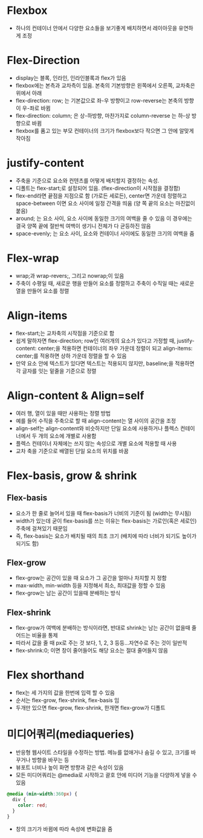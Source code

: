 # Flexbox
- 하나의 컨테이너 안에서 다양한 요소들을 보기좋게 배치하면서 레이아웃을 유연하게 조정

# Flex-Direction
- display는 블록, 인라인, 인라인블록과 flex가 있음
- flexbox에는 본측과 교차측이 있음. 본축의 기본방향은 왼쪽에서 오른쪽, 교차축은 위에서 아래
- flex-direction: row; 는 기본값으로 좌-우 방향이고 row-reverse는 본축의 방향이 우-좌로 바뀜
- flex-direction: column; 은 상-하방향, 마찬가지로 column-reverse 는 하-상 방향으로 바뀜
- flexbox를 품고 있는 부모 컨테이너의 크기가 flexbox보다 작으면 그 안에 알맞게 작아짐

# justify-content
- 주축을 기준으로 요소와 컨텐츠를 어떻게 배치할지 결정하는 속성. 
- 디폴트는 flex-start;로 설정되어 있음. (flex-direction이 시작점을 결정함)
- flex-end라면 끝점을 지점으로 함 (가로든 세로든), center면 가운데 정렬하고 space-between 이면 
  요소 사이에 일정 간격을 띄움 (양 쪽 끝의 요소는 마진없이 붙음)
- around; 는 요소 사이, 요소 사이에 동일한 크기의 여백을 줄 수 있음
  이 경우에는 결국 양쪽 끝에 절반씩 여백이 생기니 전체가 다 균등하진 않음
- space-evenly; 는 요소 사이, 요소와 컨테이너 사이에도 동일한 크기의 여백을 줌

# Flex-wrap
- wrap;과 wrap-revers;, 그리고 nowrap;이 있음
- 주축이 수평일 때, 새로운 행을 만들어 요소를 정렬하고 주축이 수직일 때는 새로운 열을 만들어 요소를 정렬

# Align-items
- flex-start;는 교차축의 시작점을 기준으로 함
- 쉽게 말하자면 flex-direction; row인 여러개의 요소가 있다고 가정할 때, justify-content: center;을 적용하면
  컨테이너의 좌우 가운데 정렬이 되고 align-items: center;를 적용하면 상하 가운데 정렬을 할 수 있음
- 만약 요소 안에 텍스트가 있다면 텍스트는 적용되지 않지만, baseline;을 적용하면 각 글자를 잇는 밑줄을 기준으로 정렬

# Align-content & Align=self
- 여러 행, 열이 있을 때만 사용하는 정렬 방법
- 예를 들어 수직을 주축으로 할 때 align-content는 열 사이의 공간을 조정
- align-self는 align-content와 비슷하지만 단일 요소에 사용하거나 플렉스 컨테이너에서 두 개의 요소에 개별로 사용함
- 플렉스 컨테이너 자체에는 쓰지 않는 속성으로 개별 요소에 적용할 때 사용
- 교차 축을 기준으로 배열된 단일 요소의 위치를 바꿈

# Flex-basis, grow & shrink
## Flex-basis
 - 요소가 한 줄로 늘어서 있을 때 flex-basis가 너비의 기준이 됨 (width는 무시됨)
 - width가 있는데 굳이 flex-basis를 쓰는 이유는 flex-basis는 가로인(혹은 세로인) 주축에 걸쳐있기 때문임
 - 즉, flex-basis는 요소가 배치될 때의 최초 크기 (배치에 따라 너비가 되기도 높이가 되기도 함)
## Flex-grow
 - flex-grow는 공간이 있을 때 요소가 그 공간을 얼마나 차지할 지 정함
 - max-width, min-width 등을 지정해서 최소, 최대값을 정할 수 있음
 - flex-grow는 남는 공간이 있을때 분배하는 방식
## Flex-shrink
 - flex-grow가 여백에 분배하는 방식이라면, 반대로 shrink는 남는 공간이 없을때 줄어드는 비율을 통제
 - 따라서 값을 줄 때 px로 주는 것 보다, 1, 2, 3 등등...자연수로 주는 것이 일반적
 - flex-shrink:0; 이면 창이 줄어들어도 해당 요소는 절대 줄어들지 않음

# Flex shorthand
- flex는 세 가지의 값을 한번에 입력 할 수 있음
- 순서는 flex-grow, flex-shrink, flex-basis 임
- 두개만 있으면 flex-grow, flex-shrink, 한개면 flex-grow가 디폴트

# 미디어쿼리(mediaqueries)
- 반응형 웹사이트 스타일을 수정하는 방법. 메뉴를 없애거나 숨길 수 있고, 크기를 바꾸거나 방향을 바꾸는 등 
- 뷰포트 너비나 높이 화면 방향과 같은 속성이 있음
- 모든 미디어쿼리는 @media로 시작하고 괄호 안에 미디어 기능을 다양하게 넣을 수 있음
```css
@media (min-width:360px) {
  div {
    color: red;
  }
}
```
- 창의 크기가 바뀜에 따라 속성에 변화값을 줌
